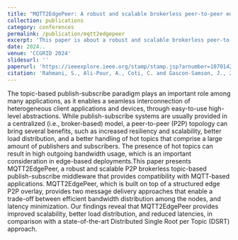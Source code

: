 ```yaml
---
title: "MQTT2EdgePeer: A robust and scalable brokerless peer-to-peer edge middleware for topic-based publish/subscribe"
collection: publications
category: conferences
permalink: /publication/mqtt2edgepeer
excerpt: 'This paper is about a robust and scalable brokerless peer-to-peer edge middleware for topic-based publish/subscribe commnication model'
date: 2024..
venue: 'CCGRID 2024'
slidesurl: ''
paperurl: 'https://ieeexplore.ieee.org/stamp/stamp.jsp?arnumber=10701428&casa_token=x_inOeT1YWUAAAAA:NJre046vepm4Kdjpopumh6V4onKXgNlmj3NCgB1OWv_BXn3vp4zX9XKLwdyE_17cUCORidkPBTs'
citation: 'Rahmani, S., Ali-Pour, A., Coti, C. and Gascon-Samson, J., 2024, May. MQTT2EdgePeer: A robust and scalable brokerless peer-to-peer edge middleware for topic-based publish/subscribe. In 2024 IEEE 24th International Symposium on Cluster, Cloud and Internet Computing (CCGrid) (pp. 419-424). IEEE.'
---
```


The topic-based publish-subscribe paradigm plays an important role among many applications, as it enables a seamless interconnection of heterogeneous client applications and devices, through easy-to-use high-level abstractions. While publish-subscribe systems are usually provided in a centralized (i.e., broker-based) model, a peer-to-peer (P2P) topology can bring several benefits, such as increased resiliency and scalability, better load distribution, and a better handling of hot topics that comprise a large amount of publishers and subscribers. The presence of hot topics can result in high outgoing bandwidth usage, which is an important consideration in edge-based deployments.This paper presents MQTT2EdgePeer, a robust and scalable P2P brokerless topic-based publish-subscribe middleware that provides compatibility with MQTT-based applications. MQTT2EdgePeer, which is built on top of a structured edge P2P overlay, provides two message delivery approaches that enable a trade-off between efficient bandwidth distribution among the nodes, and latency minimization. Our findings reveal that MQTT2EdgePeer provides improved scalability, better load distribution, and reduced latencies, in comparison with a state-of-the-art Distributed Single Root per Topic (DSRT) approach.